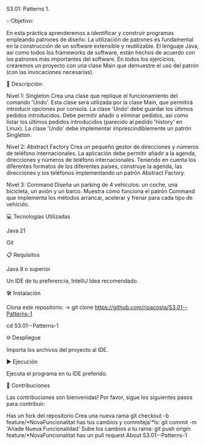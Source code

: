 S3.01: Patterns 1.


✅Objetivo: 

En esta práctica aprenderemos a identificar y construir programas empleando patrones de diseño. La utilización de patrones es fundamental en la construcción de un software extensible y reutilizable. El lenguaje Java, así como todos los frameworks de software, están hechos de acuerdo con los patrones más importantes del software.
En todos los ejercicios, crearemos un proyecto con una clase Main que demuestre el uso del patrón (con las invocaciones necesarias).


📄 Descripción:

Nivel 1: Singleton
Crea una clase que replique el funcionamiento del comando 'Undo'. Esta clase será utilizada por la clase Main, que permitirá introducir opciones por consola.
La clase 'Undo' debe guardar los últimos pedidos introducidos. Debe permitir añadir o eliminar pedidos, así como listar los últimos pedidos introducidos (parecido al pedido 'history' en Linux).
La clase 'Undo' debe implementar imprescindiblemente un patrón Singleton.


Nivel 2: Abstract Factory
Crea un pequeño gestor de direcciones y números de teléfono internacionales.
La aplicación debe permitir añadir a la agenda, direcciones y números de teléfono internacionales. Teniendo en cuenta los diferentes formatos de los diferentes países, construye la agenda, las direcciones y los teléfonos implementando un patrón Abstract Factory.


Nivel 3: Command
Diseña un parking de 4 vehículos: un coche, una bicicleta, un avión y un barco.
Muestra cómo funciona el patrón Command que implementa los métodos arrancar, acelerar y frenar para cada tipo de vehículo.


💻 Tecnologías Utilizadas

Java 21

Git 


📋 Requisitos

Java 8 o superior

Un IDE de tu preferencia, IntelliJ Idea recomendado.


🛠️ Instalación

Clona este repositorio: -> git clone https://github.com/rioacosta/S3.01--Patterns-1

cd S3.01--Patterns-1


🌐 Despliegue

Importa los archivos del proyecto al IDE.


▶️ Ejecución

Ejecuta el programa en tu IDE preferido.


🤝 Contribuciones

Las contribuciones son bienvenidas! Por favor, sigue los siguientes pasos para contribuir:

Has un fork del repositorio Crea una nueva rama git checkout -b feature/*NovaFuncionalitat 
has tus cambios y commiteja'*ls: git commit -m 'Añade Nueva Funcionalidad' 
Sube los cambios a tu rama: git push origin feature/*NovaFuncionalitat 
has un pull request About S3.01--Patterns-1
